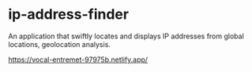 # ip-address-finder
An application that swiftly locates and displays IP addresses from global locations, geolocation analysis.

https://vocal-entremet-97975b.netlify.app/
